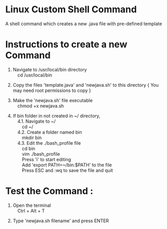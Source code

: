 # Linux Custom Shell Command

A shell command which creates a new .java file with pre-defined template


# Instructions to create a new Command

1. Navigate to /usr/local/bin directory  
	&emsp;cd /usr/local/bin

2. Copy the files 'template.java' and 'newjava.sh' to this directory { You may need root permissions to copy }

3. Make the 'newjava.sh' file executable  
	&emsp;chmod +x newjava.sh

4. If bin folder in not created in ~/ directory,  
	&emsp;4.1. Navigate to \~/  
		&emsp;&emsp;cd \~/  
	&emsp;4.2. Create a folder named bin  
		&emsp;&emsp;mkdir bin  
	&emsp;4.3. Edit the ./bash_profile file  
		&emsp;&emsp;cd bin  
		&emsp;&emsp;vim ./bash_profile  
		&emsp;&emsp;Press 'i' to start editing  
		&emsp;&emsp;Add 'export PATH=\~/bin:$PATH' to the file  
		&emsp;&emsp;Press ESC and :wq to save the file and quit  


# Test the Command :

1. Open the terminal  
	&emsp;Ctrl + Alt + T

2. Type 'newjava.sh filename' and press ENTER
